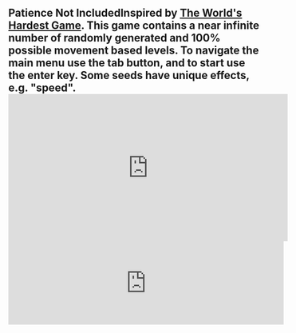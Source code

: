 ## Patience Not Included<!-- META A movement based game with infinite randomly generated levels with increasing difficulty (but all technically possible) META --><!-- ![GitHub top language](https://img.shields.io/github/languages/top/ollielynas/password-game-clone)![GitHub code size in bytes](https://img.shields.io/github/languages/code-size/ollielynas/password-game-clone) -->Inspired by [The World's Hardest Game](https://www.coolmathgames.com/0-worlds-hardest-game). This game contains a near infinite number of randomly generated and 100% possible movement based levels. To navigate the main menu use the tab button, and to start use the enter key. Some seeds have unique effects, e.g. "speed".<iframe src="https://www.youtube-nocookie.com/embed/eBuAl-20lqg?start=96&modestbranding=1&rel=0&cc_load_policy=1&iv_load_policy=3&fs=0" width="560" height="295" title="not included gameplay" frameborder="0"></iframe><iframe frameborder="0" src="https://itch.io/embed/1964135" width="552" height="167"><a href="https://ollie-lynas.itch.io/patience-not-included">Patience Not Included by Ollie lynas</a></iframe>
<!-- LAST EDITED Wed Nov  8 14:23:42 2023 LAST EDITED-->